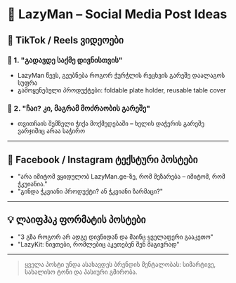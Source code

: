 # 📣 LazyMan – Social Media Post Ideas

## 🔹 TikTok / Reels ვიდეოები

### 🎥 1. "გადავდე საქმე დივნისთვის"
- LazyMan წევს, გეუბნება როგორ ჭურჭლის რეცხვის გარეშე დაალაგოს სუფრა
- გამოყენებული პროდუქტები: foldable plate holder, reusable table cover

### 🎥 2. "ჩაი? კი, მაგრამ მოძრაობის გარეშე"
- თვითჩაის შემზელი ჭიქა მოქმედებაში – ხელის დაჭერის გარეშე ვარჯიშიც არაა საჭირო

---

## 🔸 Facebook / Instagram ტექსტური პოსტები

- "არა იმიტომ ვყიდულობ LazyMan.ge-ზე, რომ მეზარება – იმიტომ, რომ ჭკუიანია."
- "გინდა ჭკვიანი პროდუქტი? ან ჭკვიანი ზარმაცი?"

---

## 💡 ლაიფჰაკ ფორმატის პოსტები

- "3 გზა როგორ არ ადგე დივნიდან და მაინც ყველაფერი გააკეთო"
- "LazyKit: ნივთები, რომლებიც აკეთებენ შენ მაგივრად"

---

> ყველა პოსტი უნდა ასახავდეს ბრენდის მენტალობას: სიმარტივე, სახალისო ტონი და პასიური გმირობა.